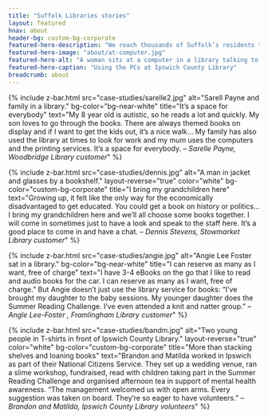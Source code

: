 ```yaml
---
title: "Suffolk Libraries stories"
layout: featured
hnav: about
header-bg: custom-bg-corporate
featured-hero-description: "We reach thousands of Suffolk’s residents through our services, events and spaces. Find out about some of the people whe’ve had an effect on."
featured-hero-image: "about/at-computer.jpg"
featured-hero-alt: "A woman sits at a computer in a library talking to friends."
featured-hero-caption: "Using the PCs at Ipswich County Library"
breadcrumb: about
---
```


{%
  include z-bar.html
  src="case-studies/sarelle2.jpg"
  alt="Sarell Payne and family in a library."
  bg-color="bg-near-white"
  title="It’s a space for everybody"
  text="My 8 year old is autistic, so he reads a lot and quickly. My son loves to go through the books. There are always themed books on display and if I want to get the kids out, it’s a nice walk… My family has also used the library at times to look for work and my mum uses the computers and the printing services. It’s a space for everybody. – <cite>Sarelle Payne, Woodbridge Library customer</cite>"
%}

{%
  include z-bar.html
  src="case-studies/dennis.jpg"
  alt="A man in jacket and glasses by a bookshelf."
  layout-reverse="true"
  color="white"
  bg-color="custom-bg-corporate"
  title="I bring my grandchildren here"
  text="Growing up, it felt like the only way for the economically disadvantaged to get educated. You could get a book on history or politics… I bring my grandchildren here and we’ll all choose some books together. I will come in sometimes just to have a look and speak to the staff here. It’s a good place to come in and have a chat. – <cite>Dennis Stevens, Stowmarket Library customer</cite>"
%}

{%
  include z-bar.html
  src="case-studies/angie.jpg"
  alt="Angie Lee Foster sat in a library."
  bg-color="bg-near-white"
  title="I can reserve as many as I want, free of charge"
  text="I have 3-4 eBooks on the go that I like to read and audio books for the car. I can reserve as many as I want, free of charge.” But Angie doesn’t just use the library service for books: “I’ve brought my daughter to the baby sessions. My younger daughter does the Summer Reading Challenge. I’ve even attended a knit and natter group.” – <cite>Angle Lee-Foster , Framlingham Library customer</cite>"
%}

{%
  include z-bar.html
  src="case-studies/bandm.jpg"
  alt="Two young people in T-shirts in front of Ipswich County Library."
  layout-reverse="true"
  color="white"
  bg-color="custom-bg-corporate"
  title="More than stacking shelves and loaning books"
  text="Brandon and Matilda worked in Ipswich as part of their National Citizens Service. They set up a wedding venue, ran a slime workshop, fundraised, read with children taking part in the Summer Reading Challenge and organised afternoon tea in support of mental health awareness. “The management welcomed us with open arms. Every suggestion was taken on board. They’re so eager to have volunteers.” – <cite>Brandon and Matilda, Ipswich County Library volunteers</cite>"
%}

